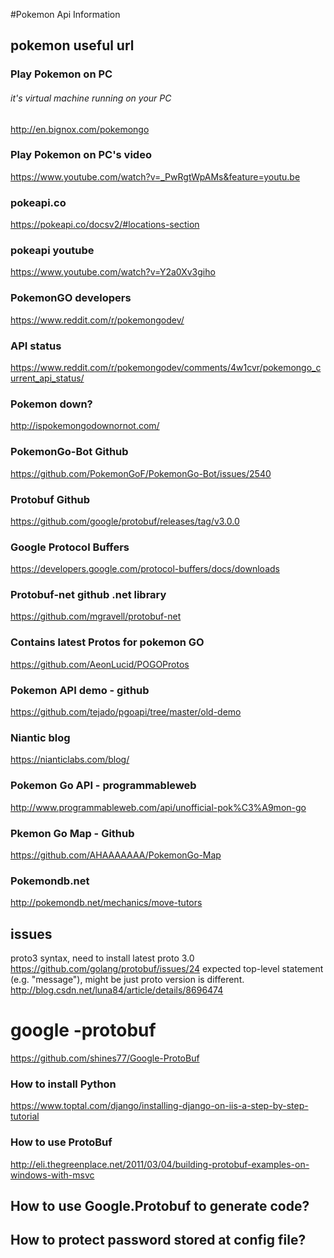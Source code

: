 
#Pokemon Api Information

## pokemon useful url
### Play Pokemon on PC
###### it's virtual machine running on your PC
http://en.bignox.com/pokemongo
### Play Pokemon on PC's video
https://www.youtube.com/watch?v=_PwRgtWpAMs&feature=youtu.be
### pokeapi.co
https://pokeapi.co/docsv2/#locations-section
### pokeapi youtube 
https://www.youtube.com/watch?v=Y2a0Xv3giho
### PokemonGO developers
https://www.reddit.com/r/pokemongodev/
### API status
https://www.reddit.com/r/pokemongodev/comments/4w1cvr/pokemongo_current_api_status/
### Pokemon down?
http://ispokemongodownornot.com/
### PokemonGo-Bot Github
https://github.com/PokemonGoF/PokemonGo-Bot/issues/2540
### Protobuf Github
https://github.com/google/protobuf/releases/tag/v3.0.0
### Google Protocol Buffers
https://developers.google.com/protocol-buffers/docs/downloads
### Protobuf-net github .net library
https://github.com/mgravell/protobuf-net
### Contains latest Protos for pokemon GO
https://github.com/AeonLucid/POGOProtos
### Pokemon API demo - github
https://github.com/tejado/pgoapi/tree/master/old-demo
### Niantic blog
https://nianticlabs.com/blog/
### Pokemon Go API - programmableweb
http://www.programmableweb.com/api/unofficial-pok%C3%A9mon-go
### Pkemon Go Map - Github
https://github.com/AHAAAAAAA/PokemonGo-Map
### Pokemondb.net
http://pokemondb.net/mechanics/move-tutors


## issues
proto3 syntax, need to install latest proto 3.0
https://github.com/golang/protobuf/issues/24
expected top-level statement (e.g. "message"), might be just proto version is different.
http://blog.csdn.net/luna84/article/details/8696474
# google -protobuf
https://github.com/shines77/Google-ProtoBuf



### How to install Python
https://www.toptal.com/django/installing-django-on-iis-a-step-by-step-tutorial
### How to use ProtoBuf
http://eli.thegreenplace.net/2011/03/04/building-protobuf-examples-on-windows-with-msvc

## How to use Google.Protobuf to generate code?
## How to protect password stored at config file?
